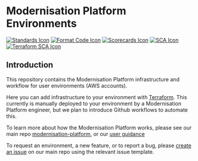 # Modernisation Platform Environments

[![Standards Icon]][Standards Link] [![Format Code Icon]][Format Code Link] [![Scorecards Icon]][Scorecards Link] [![SCA Icon]][SCA Link] [![Terraform SCA Icon]][Terraform SCA Link]

## Introduction

This repository contains the Modernisation Platform infrastructure and workflow for user environments (AWS accounts).

Here you can add infrastructure to your environment with [Terraform](https://www.terraform.io/). This currently is manually deployed to your environment by a Modernisation Platform engineer, but we plan to introduce Github workflows to automate this.

To learn more about how the Modernisation Platform works, please see our main repo [modernisation-platform](https://github.com/ministryofjustice/modernisation-platform), or our [user guidance](https://ministryofjustice.github.io/modernisation-platform)

To request an environment, a new feature, or to report a bug, please [create an issue](https://github.com/ministryofjustice/modernisation-platform/issues/new/choose) on our main repo using the relevant issue template.

[Standards Link]: https://github-community.cloud-platform.service.justice.gov.uk/repository-standards/modernisation-platform-environments "Repo standards badge."
[Standards Icon]: https://github-community.cloud-platform.service.justice.gov.uk/repository-standards/api/modernisation-platform-environments/badge
[Format Code Icon]: https://img.shields.io/github/actions/workflow/status/ministryofjustice/modernisation-platform-environments/format-code.yml?labelColor=231f20&style=for-the-badge&label=Formate%20Code
[Format Code Link]: https://github.com/ministryofjustice/modernisation-platform-environments/actions/workflows/format-code.yml
[Scorecards Icon]: https://img.shields.io/github/actions/workflow/status/ministryofjustice/modernisation-platform-environments/scorecards.yml?branch=main&labelColor=231f20&style=for-the-badge&label=Scorecards
[Scorecards Link]: https://github.com/ministryofjustice/modernisation-platform-environments/actions/workflows/scorecards.yml
[SCA Icon]: https://img.shields.io/github/actions/workflow/status/ministryofjustice/modernisation-platform-environments/code-scanning.yml?branch=main&labelColor=231f20&style=for-the-badge&label=Secure%20Code%20Analysis
[SCA Link]: https://github.com/ministryofjustice/modernisation-platform-environments/actions/workflows/code-scanning.yml
[Terraform SCA Icon]: https://img.shields.io/github/actions/workflow/status/ministryofjustice/modernisation-platform-environments/code-scanning.yml?branch=main&labelColor=231f20&style=for-the-badge&label=Terraform%20Static%20Code%20Analysis
[Terraform SCA Link]: https://github.com/ministryofjustice/modernisation-platform-environments/actions/workflows/terraform-static-analysis.yml
